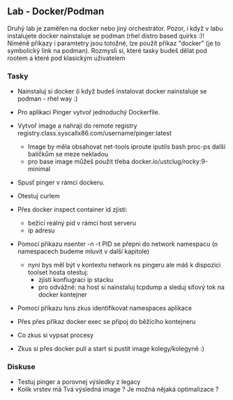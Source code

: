 ## Lab - Docker/Podman

Druhý lab je zaměřen na docker nebo jiný orchestrátor. Pozor, i když v labu instalujete docker nainstaluje se podman (rhel distro based quirks :)!
Niméně příkazy i paramtetry jsou totožné, lze použít příkaz "docker" (je to symbolický link na podman). Rozmysli si, které tasky budeš dělat pod rootem
a které pod klasickým uživatelem

### Tasky

- Nainstaluj si docker (i když budeš instalovat docker nainstaluje se podman - rhel way :)
- Pro aplikaci Pinger vytvoř jednoduchý Dockerfile.
- Vytvoř image a nahraji do remote registry registry.class.syscallx86.com/username/pinger:latest
    - Image by měla obsahovat net-tools iproute iputils bash proc-ps další balíčkům se meze nekladou
    - pro base image můžeš použít třeba docker.io/ustclug/rocky:9-minimal
- Spusť pinger v rámci dockeru.
- Otestuj curlem
- Přes docker inspect container id zjisti:
    - bežící reálný pid v rámci host serveru
    - ip adresu
- Pomocí přikazu nsenter -n -t PID se přepni do network namespacu (o namespacech budeme mluvit v další kapitole)
    - nyní bys měl být v kontextu network ns pingeru ale máš k dispozici toolset hosta otestuj:
        - zjisti konfiugraci ip stacku
        - pro odvážné: na host si nainstaluj tcpdump a sleduj síťový tok na docker kontejner
- Pomocí příkazu lsns zkus identifikovat namespaces aplikace

- Přes přes příkaz docker exec se připoj do běžícího kontejneru
- Co zkus si vypsat procesy
- Zkus si přes docker pull a start si pustit image kolegy/kolegyně :)


### Diskuse

- Testuj pinger a porovnej výsledky z legacy
- Kolik vrstev má Tvá výsledná image ? Je možná nějaká optimalizace ?
